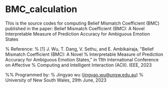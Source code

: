 # BMC_calculation
This is the source codes for computing Belief Mismatch Coefficient (BMC) published in the paper: Belief Mismatch Coefficient (BMC): A Novel Interpretable Measure of Prediction Accuracy for Ambiguous Emotion States

% Reference:
% [1] J. Wu, T. Dang, V. Sethu, and E. Ambikairaja, "Belief Mismatch Coefficient (BMC): A Novel
% Interpretable Measure of Prediction Accuracy for Ambiguous Emotion States," in 11th International Conference on Affective
% Computing and Intelligent Interaction (ACII). IEEE, 2023

%% Programmed by:
% Jingyao wu (jingyao.wu@unsw.edu.au)
% University of New South Wales, 29th June, 2023
